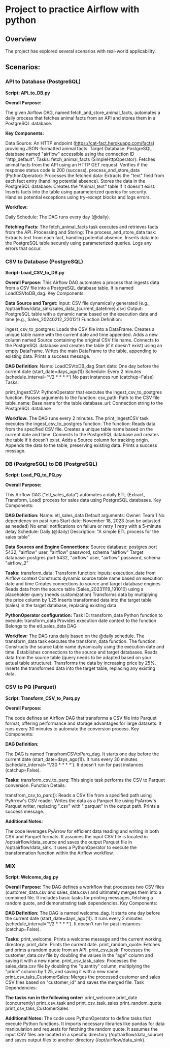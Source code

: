 # Project to practice Airflow with python

## Overview

The project has explored several scenarios with real-world applicability.

## Scenarios:

### API to Database (PostgreSQL)

**Script: API_to_DB.py**

**Overall Purpose:**

The given Airflow DAG, named fetch_and_store_animal_facts, automates a daily process that fetches animal facts from an API and stores them in a PostgreSQL database.

**Key Components:**

Data Source: An HTTP endpoint (https://cat-fact.herokuapp.com/facts) providing JSON-formatted animal facts.
Target Database: PostgreSQL database named "airflow" accessible using the connection ID "http_default".
Tasks:
fetch_animal_facts (SimpleHttpOperator):
Fetches animal facts from the API using an HTTP GET request.
Verifies if the response status code is 200 (success).
process_and_store_data (PythonOperator):
Processes the fetched data:
Extracts the "text" field from each fact entry (handling potential absence).
Stores the data in the PostgreSQL database:
Creates the "Animal_text" table if it doesn't exist.
Inserts facts into the table using parameterized queries for security.
Handles potential exceptions using try-except blocks and logs errors.

**Workflow:**

Daily Schedule: The DAG runs every day (@daily).

**Fetching Facts:**
The fetch_animal_facts task executes and retrieves facts from the API.
Processing and Storing:
The process_and_store_data task:
Extracts text from each fact, handling potential absence.
Inserts data into the PostgreSQL table securely using parameterized queries.
Logs any errors that occur.



### CSV to Database (PostgreSQL)

**Script: Load_CSV_to_DB.py**

**Overall Purpose:**
This Airflow DAG automates a process that ingests data from a CSV file into a PostgreSQL database table. It is named LoadCSVtoDB_dag.
Key Components:

**Data Source and Target:**
Input: CSV file dynamically generated (e.g., /opt/airflow/data_sink/sales_data_{current_datetime}.csv)
Output: PostgreSQL table with a dynamic name based on the execution date and time (e.g., Sales_20240212_220121)
Function Definition:

ingest_csv_to_postgres:
Loads the CSV file into a DataFrame.
Creates a unique table name with the current date and time appended.
Adds a new column named Source containing the original CSV file name.
Connects to the PostgreSQL database and creates the table (if it doesn't exist) using an empty DataFrame.
Writes the main DataFrame to the table, appending to existing data.
Prints a success message.

**DAG Definition:**
Name: LoadCSVtoDB_dag
Start date: One day before the current date (start_date=days_ago(1))
Schedule: Every 2 minutes (schedule_interval='*/2 * * * *')
No past instances run (catchup=False)
Tasks:

print_IngestCSV:
PythonOperator that executes the ingest_csv_to_postgres function.
Passes arguments to the function:
csv_path: Path to the CSV file
table_name: Base name for the table
database_url: Connection string to the PostgreSQL database

**Workflow:**
The DAG runs every 2 minutes.
The print_IngestCSV task executes the ingest_csv_to_postgres function.
The function:
Reads data from the specified CSV file.
Creates a unique table name based on the current date and time.
Connects to the PostgreSQL database and creates the table if it doesn't exist.
Adds a Source column for tracking origin.
Appends the data to the table, preserving existing data.
Prints a success message.

### DB (PostgreSQL) to DB (PostgreSQL)

**Script: Load_PQ_to_PQ.py**

**Overall Purpose:**

This Airflow DAG ("etl_sales_data") automates a daily ETL (Extract, Transform, Load) process for sales data using PostgreSQL databases.
Key Components:

**DAG Definition:**
Name: etl_sales_data
Default arguments:
Owner: Team 1
No dependency on past runs
Start date: November 18, 2023 (can be adjusted as needed)
No email notifications on failure or retry
1 retry with a 5-minute delay
Schedule: Daily (@daily)
Description: "A simple ETL process for the sales table"

**Data Sources and Engine Connections:**
Source database: postgres port 5432, "airflow" user, "airflow" password, schema "airflow"
Target database: postgres port 5432, "airflow" user, "airflow" password, schema "airflow_2"

**Tasks:**
transform_data:
Transform function:
Inputs: execution_date from Airflow context
Constructs dynamic source table name based on execution date and time
Creates connections to source and target database engines
Reads data from the source table (Sales_20231119_191010) using a placeholder query (needs customization)
Transforms data by multiplying the price column by 1.25
Inserts transformed data into the target table (sales) in the target database, replacing existing data

**PythonOperator configuration:**
Task ID: transform_data
Python function to execute: transform_data
Provides execution date context to the function
Belongs to the etl_sales_data DAG

**Workflow:**
The DAG runs daily based on the @daily schedule.
The transform_data task executes the transform_data function.
The function:
Constructs the source table name dynamically using the execution date and time.
Establishes connections to the source and target databases.
Reads data from the source table (query needs to be adapted based on your actual table structure).
Transforms the data by increasing price by 25%.
Inserts the transformed data into the target table, replacing any existing data.

### CSV to PQ (Parquet)

**Script: Transform_CSV_to_Parq.py**

**Overall Purpose:**

The code defines an Airflow DAG that transforms a CSV file into Parquet format, offering performance and storage advantages for large datasets.
It runs every 30 minutes to automate the conversion process.
Key Components:

**DAG Definition:**

The DAG is named TransfromCSVtoParq_dag.
It starts one day before the current date (start_date=days_ago(1)).
It runs every 30 minutes (schedule_interval='*/30 * * * *').
It doesn't run for past instances (catchup=False).

**Tasks:**
transform_csv_to_parq: This single task performs the CSV to Parquet conversion.
Function Details:

transfrom_csv_to_parq():
Reads a CSV file from a specified path using PyArrow's CSV reader.
Writes the data as a Parquet file using PyArrow's Parquet writer, replacing ".csv" with ".parquet" in the output path.
Prints a success message.

**Additional Notes:**

The code leverages PyArrow for efficient data reading and writing in both CSV and Parquet formats.
It assumes the input CSV file is located in /opt/airflow/data_source and saves the output Parquet file in /opt/airflow/data_sink.
It uses a PythonOperator to execute the transformation function within the Airflow workflow.

### MIX

**Script: Welcome_dag.py**

**Overall Purpose:**
The DAG defines a workflow that processes two CSV files (customer_data.csv and sales_data.csv) and ultimately merges them into a combined file.
It includes basic tasks for printing messages, fetching a random quote, and demonstrating task dependencies.
Key Components:

**DAG Definition:**
The DAG is named welcome_dag.
It starts one day before the current date (start_date=days_ago(1)).
It runs every 2 minutes (schedule_interval='*/2 * * * *').
It doesn't run for past instances (catchup=False).

**Tasks:**
print_welcome: Prints a welcome message and the current working directory.
print_date: Prints the current date.
print_random_quote: Fetches and prints a random quote from an API.
print_csv_task: Processes the customer_data.csv file by doubling the values in the "age" column and saving it with a new name.
print_csv_task_sales: Processes the sales_data.csv file by doubling the "quantity" column, multiplying the "price" column by 1.25, and saving it with a new name.
print_csv_taks_CustomerSales: Merges the processed customer and sales CSV files based on "customer_id" and saves the merged file.
Task Dependencies:

**The tasks run in the following order:**
print_welcome
print_date
(concurrently) print_csv_task and print_csv_task_sales
print_random_quote
print_csv_taks_CustomerSales

**Additional Notes:**
The code uses PythonOperator to define tasks that execute Python functions.
It imports necessary libraries like pandas for data manipulation and requests for fetching the random quote.
It assumes the input CSV files are located in a specific directory (/opt/airflow/data_source) and saves output files to another directory (/opt/airflow/data_sink).
